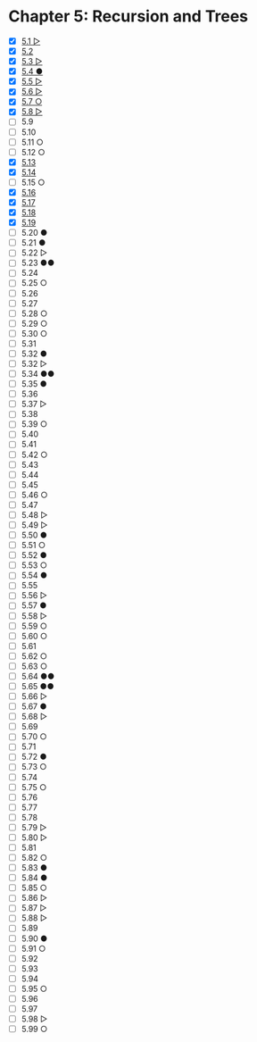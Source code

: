 # Chapter 5: Recursion and Trees

- [x] [5.1 ▷](./ex.5.1.cpp)
- [x] [5.2](./ex.5.2.md)
- [x] [5.3 ▷](./ex.5.3.md)
- [x] [5.4 ●](./ex.5.4.md)
- [x] [5.5 ▷](./ex.5.5.cpp)
- [x] [5.6 ▷](./ex.5.6.md)
- [x] [5.7 ○](./ex.5.7.md)
- [x] [5.8 ▷](./ex.5.8.cpp)
- [ ] 5.9
- [ ] 5.10
- [ ] 5.11 ○
- [ ] 5.12 ○
- [x] [5.13](./ex.5.13.cpp)
- [x] [5.14](./ex.5.14.cpp)
- [ ] 5.15 ○
- [x] [5.16](./ex.5.16.cpp)
- [x] [5.17](./ex.5.17.cpp)
- [x] [5.18](./ex.5.18.cpp)
- [x] [5.19](./ex.5.19.md)
- [ ] 5.20 ●
- [ ] 5.21 ●
- [ ] 5.22 ▷
- [ ] 5.23 ●●
- [ ] 5.24
- [ ] 5.25 ○
- [ ] 5.26
- [ ] 5.27
- [ ] 5.28 ○
- [ ] 5.29 ○
- [ ] 5.30 ○
- [ ] 5.31
- [ ] 5.32 ●
- [ ] 5.32 ▷
- [ ] 5.34 ●●
- [ ] 5.35 ●
- [ ] 5.36
- [ ] 5.37 ▷
- [ ] 5.38
- [ ] 5.39 ○
- [ ] 5.40
- [ ] 5.41
- [ ] 5.42 ○
- [ ] 5.43
- [ ] 5.44
- [ ] 5.45
- [ ] 5.46 ○
- [ ] 5.47
- [ ] 5.48 ▷
- [ ] 5.49 ▷
- [ ] 5.50 ●
- [ ] 5.51 ○
- [ ] 5.52 ●
- [ ] 5.53 ○
- [ ] 5.54 ●
- [ ] 5.55
- [ ] 5.56 ▷
- [ ] 5.57 ●
- [ ] 5.58 ▷
- [ ] 5.59 ○
- [ ] 5.60 ○
- [ ] 5.61
- [ ] 5.62 ○
- [ ] 5.63 ○
- [ ] 5.64 ●●
- [ ] 5.65 ●●
- [ ] 5.66 ▷
- [ ] 5.67 ●
- [ ] 5.68 ▷
- [ ] 5.69
- [ ] 5.70 ○
- [ ] 5.71
- [ ] 5.72 ●
- [ ] 5.73 ○
- [ ] 5.74
- [ ] 5.75 ○
- [ ] 5.76
- [ ] 5.77
- [ ] 5.78
- [ ] 5.79 ▷
- [ ] 5.80 ▷
- [ ] 5.81
- [ ] 5.82 ○
- [ ] 5.83 ●
- [ ] 5.84 ●
- [ ] 5.85 ○
- [ ] 5.86 ▷
- [ ] 5.87 ▷
- [ ] 5.88 ▷
- [ ] 5.89
- [ ] 5.90 ●
- [ ] 5.91 ○
- [ ] 5.92
- [ ] 5.93
- [ ] 5.94
- [ ] 5.95 ○
- [ ] 5.96
- [ ] 5.97
- [ ] 5.98 ▷
- [ ] 5.99 ○
